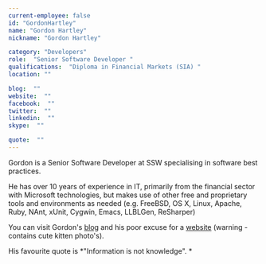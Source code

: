 ```yaml
---
current-employee: false
id: "GordonHartley"
name: "Gordon Hartley"
nickname: "Gordon Hartley"

category: "Developers"
role:  "Senior Software Developer "
qualifications:  "Diploma in Financial Markets (SIA) "
location: ""

blog:  ""
website:  ""
facebook:  ""
twitter:  ""
linkedin:  ""
skype:  ""

quote:  ""
---
```


Gordon is a Senior Software Developer at SSW specialising in software best practices.

He has over 10 years of experience in IT, primarily from the financial sector with Microsoft technologies, but makes use of other free and proprietary tools and environments as needed (e.g. FreeBSD, OS X, Linux, Apache, Ruby, NAnt, xUnit, Cygwin, Emacs, LLBLGen, ReSharper)

You can visit Gordon's [blog](http://www.informationisnotknowledge.com/) and his poor excuse for a [website](http://www.gordonhartley.com/) (warning - contains cute kitten photo's).

His favourite quote is *"Information is not knowledge". *